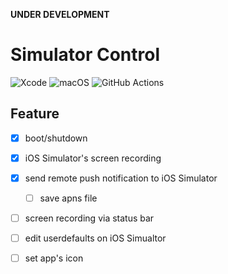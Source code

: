 
**UNDER DEVELOPMENT**

# Simulator Control

![Xcode](https://img.shields.io/badge/Xcode-11.4-blue.svg)
![macOS](https://img.shields.io/badge/macOS-10.15-orange.svg)
![GitHub Actions](https://github.com/yuta24/SimulatorControl/workflows/CI/badge.svg)

## Feature

- [x] boot/shutdown
- [x] iOS Simulator's screen recording 
- [x] send remote push notification to iOS Simulator
  - [ ] save apns file
- [ ] screen recording via status bar
- [ ] edit userdefaults on iOS Simualtor

- [ ] set app's icon

